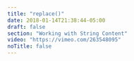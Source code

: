 ```yaml
---
title: "replace()"
date: 2018-01-14T21:38:44-05:00
draft: false
section: "Working with String Content"
video: "https://vimeo.com/263548095"
noTitle: false
---
```


